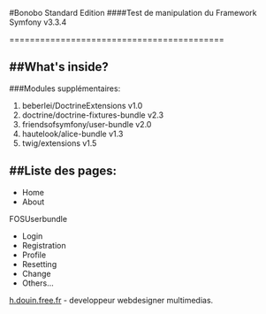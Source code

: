 #Bonobo Standard Edition
####Test de manipulation du Framework Symfony v3.3.4

==========================================

##What's inside?
---

###Modules supplémentaires:

1. beberlei/DoctrineExtensions v1.0
2. doctrine/doctrine-fixtures-bundle v2.3
3. friendsofsymfony/user-bundle v2.0
4. hautelook/alice-bundle v1.3
5. twig/extensions v1.5

##Liste des pages:
---

* Home
* About

FOSUserbundle

* Login
* Registration
* Profile
* Resetting
* Change
* Others...


[h.douin.free.fr](http://h.douin.free.fr/ "Title") - developpeur webdesigner multimedias.
